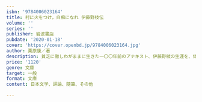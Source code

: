 ```yaml
---
isbn: '9784006023164'
title: 村に火をつけ，白痴になれ 伊藤野枝伝
volume: ''
series: ''
publisher: 岩波書店
pubdate: '2020-01-18'
cover: 'https://cover.openbd.jp/9784006023164.jpg'
author: 栗原康／著
description: 貧乏に徹しわがままに生きた一〇〇年前のアナキスト、伊藤野枝の生涯を、体当たりで描いた爆裂評伝。
price: '1120'
genre: 文庫
target: 一般
format: 文庫
content: 日本文学、評論、随筆、その他

---
```

